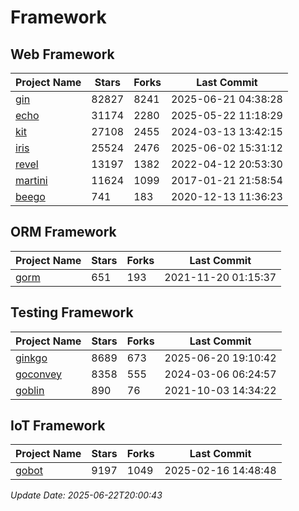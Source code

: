 # Framework

## Web Framework
| Project Name | Stars | Forks | Last Commit |
| ------------ | ----- | ----- | ----------- |
| [gin](https://github.com/gin-gonic/gin) | 82827 | 8241 | 2025-06-21 04:38:28 |
| [echo](https://github.com/labstack/echo) | 31174 | 2280 | 2025-05-22 11:18:29 |
| [kit](https://github.com/go-kit/kit) | 27108 | 2455 | 2024-03-13 13:42:15 |
| [iris](https://github.com/kataras/iris) | 25524 | 2476 | 2025-06-02 15:31:12 |
| [revel](https://github.com/revel/revel) | 13197 | 1382 | 2022-04-12 20:53:30 |
| [martini](https://github.com/go-martini/martini) | 11624 | 1099 | 2017-01-21 21:58:54 |
| [beego](https://github.com/astaxie/beego) | 741 | 183 | 2020-12-13 11:36:23 |

## ORM Framework
| Project Name | Stars | Forks | Last Commit |
| ------------ | ----- | ----- | ----------- |
| [gorm](https://github.com/jinzhu/gorm) | 651 | 193 | 2021-11-20 01:15:37 |

## Testing Framework
| Project Name | Stars | Forks | Last Commit |
| ------------ | ----- | ----- | ----------- |
| [ginkgo](https://github.com/onsi/ginkgo) | 8689 | 673 | 2025-06-20 19:10:42 |
| [goconvey](https://github.com/smartystreets/goconvey) | 8358 | 555 | 2024-03-06 06:24:57 |
| [goblin](https://github.com/franela/goblin) | 890 | 76 | 2021-10-03 14:34:22 |

## IoT Framework
| Project Name | Stars | Forks | Last Commit |
| ------------ | ----- | ----- | ----------- |
| [gobot](https://github.com/hybridgroup/gobot) | 9197 | 1049 | 2025-02-16 14:48:48 |

*Update Date: 2025-06-22T20:00:43*